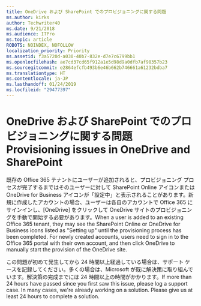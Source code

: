 ```yaml
---
title: OneDrive および SharePoint でのプロビジョニングに関する問題
ms.author: kirks
author: Techwriter40
ms.date: 9/21/2018
ms.audience: ITPro
ms.topic: article
ROBOTS: NOINDEX, NOFOLLOW
localization_priority: Priority
ms.assetid: f3a5720d-a030-40b7-832e-d7e7c6799bb1
ms.openlocfilehash: ae7cd37cd65f912a1e5d98d9a0dfb7af98357b23
ms.sourcegitcommit: e2864efcfb493b6e46b662b746661a61232bdba7
ms.translationtype: HT
ms.contentlocale: ja-JP
ms.lasthandoff: 01/24/2019
ms.locfileid: "29477397"
---
```

# <a name="provisioning-issues-in-onedrive-and-sharepoint"></a><span data-ttu-id="f1289-102">OneDrive および SharePoint でのプロビジョニングに関する問題</span><span class="sxs-lookup"><span data-stu-id="f1289-102">Provisioning issues in OneDrive and SharePoint</span></span>

<span data-ttu-id="f1289-p101">既存の Office 365 テナントにユーザーが追加されると、プロビジョニング プロセスが完了するまではそのユーザーに対して SharePoint Online アイコンまたは OneDrive for Business アイコンが「設定中」と表示されることがあります。新規に作成したアカウントの場合、ユーザーは各自のアカウントで Office 365 にサインインし、[OneDrive] をクリックして OneDrive サイトのプロビジョニングを手動で開始する必要があります。</span><span class="sxs-lookup"><span data-stu-id="f1289-p101">When a user is added to an existing Office 365 tenant, they may see the SharePoint Online or OneDrive for Business icons listed as "Setting up" until the provisioning process has been completed. For newly created accounts, users need to sign in to the Office 365 portal with their own account, and then click OneDrive to manually start the provision of the OneDrive site.</span></span>
  
<span data-ttu-id="f1289-p102">この問題が初めて発生してから 24 時間以上経過している場合は、サポート ケースを記録してください。多くの場合は、Microsoft が既に解決策に取り組んでいます。解決策の完成までには 24 時間以上の時間がかかります。</span><span class="sxs-lookup"><span data-stu-id="f1289-p102">If more than 24 hours have passed since you first saw this issue, please log a support case. In many cases, we're already working on a solution. Please give us at least 24 hours to complete a solution.</span></span>
  

